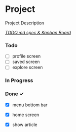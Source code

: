 # Project

Project Description

<em>[TODO.md spec & Kanban Board](https://bit.ly/3fCwKfM)</em>

### Todo

- [ ] profile screen  
- [ ] saved screen  
- [ ] explore screen  

### In Progress


### Done ✓

- [x] menu bottom bar  
- [x] home screen  
- [x] show article


